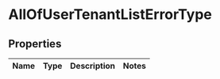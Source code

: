# AllOfUserTenantListErrorType

## Properties
Name | Type | Description | Notes
------------ | ------------- | ------------- | -------------
